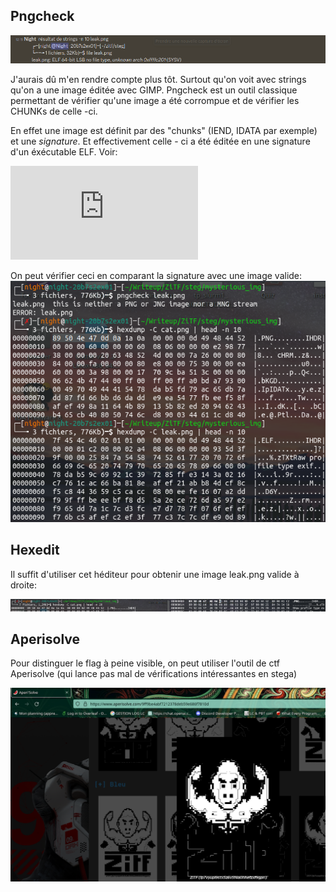 ## Pngcheck

![alt text](https://github.com/0x14mth3n1ght/Writeup/blob/master/ZiTF/steg/mysterious_img/debut.png)

J'aurais dû m'en rendre compte plus tôt. Surtout qu'on voit avec strings qu'on a une image éditée avec GIMP. 
Pngcheck est un outil classique permettant de vérifier qu'une image a été corrompue et de vérifier les CHUNKs de celle -ci.

En effet une image est définit par des "chunks" (IEND, IDATA par exemple) et une *signature*.
Et effectivement celle - ci a été éditée en une signature d'un éxécutable ELF.
Voir:

![alt text](http://www.libpng.org/pub/png/spec/1.2/PNG-Chunks.html)

On peut vérifier ceci en comparant la signature avec une image valide:
![alt text](https://github.com/0x14mth3n1ght/Writeup/blob/master/ZiTF/steg/mysterious_img/check.png)

## Hexedit

Il suffit d'utiliser cet héditeur pour obtenir une image leak.png valide à droite:

![alt text](https://github.com/0x14mth3n1ght/Writeup/blob/master/ZiTF/steg/mysterious_img/signature.png)

## Aperisolve

Pour distinguer le flag à peine visible, on peut utiliser l'outil de ctf Aperisolve (qui lance pas mal de vérifications intéressantes en stega)

![alt text](https://github.com/0x14mth3n1ght/Writeup/blob/master/ZiTF/steg/mysterious_img/aperisolve.png)

